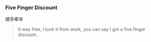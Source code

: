 ### Five Finger Discount

顺手牵羊

> It was free, I took it from work, you can say I got a five finger discount.
